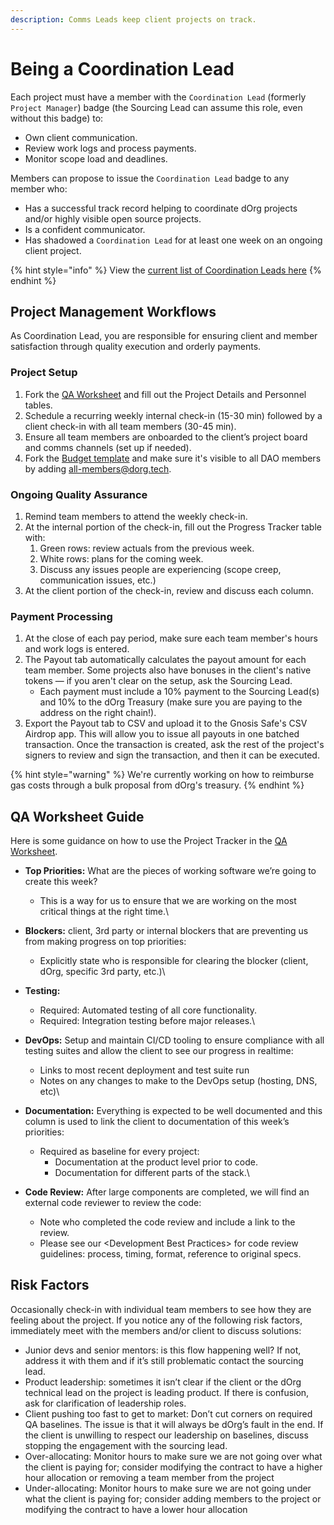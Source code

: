 ```yaml
---
description: Comms Leads keep client projects on track.
---
```


# Being a Coordination Lead

Each project must have a member with the `Coordination Lead` (formerly `Project Manager`) badge (the Sourcing Lead can assume this role, even without this badge) to:

* Own client communication.
* Review work logs and process payments.
* Monitor scope load and deadlines.

Members can propose to issue the `Coordination Lead` badge to any member who:

* Has a successful track record helping to coordinate dOrg projects and/or highly visible open source projects.
* Is a confident communicator.
* Has shadowed a `Coordination Lead` for at least one week on an ongoing client project.

{% hint style="info" %}
View the [current list of Coordination Leads here](https://forum.dorg.tech/g/Project-Manager)
{% endhint %}

## Project Management Workflows

As Coordination Lead, you are responsible for ensuring client and member satisfaction through quality execution and orderly payments.

### Project Setup

1. Fork the [QA Worksheet](https://docs.google.com/document/d/1NR6CZbwduSgsbRVDJFXcZBB1fXSprMeSHICob5Gfd8k/edit#heading=h.k20qb4mo4uip) and fill out the Project Details and Personnel tables.
2. Schedule a recurring weekly internal check-in (15-30 min) followed by a client check-in with all team members (30-45 min).
3. Ensure all team members are onboarded to the client’s project board and comms channels (set up if needed).
4. Fork the [Budget template](https://docs.google.com/spreadsheets/d/1T-tvQjN64HSipPBuR0SXS1ObdQmj-mElhVCUyeVhhek/edit#gid=0) and make sure it's visible to all DAO members by adding all-members@dorg.tech.

### Ongoing Quality Assurance

1. Remind team members to attend the weekly check-in.
2. At the internal portion of the check-in, fill out the Progress Tracker table with:
   1. Green rows: review actuals from the previous week.
   2. White rows: plans for the coming week.
   3. Discuss any issues people are experiencing (scope creep, communication issues, etc.)
3. At the client portion of the check-in, review and discuss each column.

### Payment Processing

1. At the close of each pay period, make sure each team member's hours and work logs is entered.
2. The Payout tab automatically calculates the payout amount for each team member. Some projects also have bonuses in the client's native tokens — if you aren't clear on the setup, ask the Sourcing Lead.
   * Each payment must include a 10% payment to the Sourcing Lead(s) and 10% to the dOrg Treasury (make sure you are paying to the address on the right chain!).
3. Export the Payout tab to CSV and upload it to the Gnosis Safe's CSV Airdrop app. This will allow you to issue all payouts in one batched transaction. Once the transaction is created, ask the rest of the project's signers to review and sign  the transaction, and then it can be executed.

{% hint style="warning" %}
We're currently working on how to reimburse gas costs through a bulk proposal from dOrg's treasury.
{% endhint %}



## **QA Worksheet Guide**

Here is some guidance on how to use the Project Tracker in the [QA Worksheet](https://docs.google.com/document/d/1NR6CZbwduSgsbRVDJFXcZBB1fXSprMeSHICob5Gfd8k/edit#heading=h.k20qb4mo4uip).

* **Top Priorities:** What are the pieces of working software we’re going to create this week?
  * This is a way for us to ensure that we are working on the most critical things at the right time.\

* **Blockers:** client, 3rd party or internal blockers that are preventing us from making progress on top priorities:
  * Explicitly state who is responsible for clearing the blocker (client, dOrg, specific 3rd party, etc.)\

* **Testing:**
  * Required: Automated testing of all core functionality.
  * Required: Integration testing before major releases.\

* **DevOps:** Setup and maintain CI/CD tooling to ensure compliance with all testing suites and allow the client to see our progress in realtime:
  * Links to most recent deployment and test suite run
  * Notes on any changes to make to the DevOps setup (hosting, DNS, etc)\

* **Documentation:** Everything is expected to be well documented and this column is used to link the client to documentation of this week’s priorities:
  * Required as baseline for every project:
    * Documentation at the product level prior to code.
    * Documentation for different parts of the stack.\

* **Code Review:** After large components are completed, we will find an external code reviewer to review the code:
  * Note who completed the code review and include a link to the review.
  * Please see our \<Development Best Practices> for code review guidelines: process, timing, format, reference to original specs.

## **Risk Factors**

Occasionally check-in with individual team members to see how they are feeling about the project. If you notice any of the following risk factors, immediately meet with the members and/or client to discuss solutions:

* Junior devs and senior mentors: is this flow happening well? If not, address it with them and if it’s still problematic contact the sourcing lead.
* Product leadership: sometimes it isn’t clear if the client or the dOrg technical lead on the project is leading product. If there is confusion, ask for clarification of leadership roles.
* Client pushing too fast to get to market: Don’t cut corners on required QA baselines. The issue is that it will always be dOrg’s fault in the end. If the client is unwilling to respect our leadership on baselines, discuss stopping the engagement with the sourcing lead.
* Over-allocating: Monitor hours to make sure we are not going over what the client is paying for; consider modifying the contract to have a higher hour allocation or removing a team member from the project
* Under-allocating: Monitor hours to make sure we are not going under what the client is paying for; consider adding members to the project or modifying the contract to have a lower hour allocation
